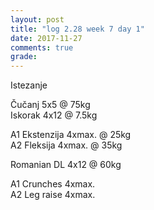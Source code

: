 ```yaml
---
layout: post
title: "log 2.28 week 7 day 1"
date: 2017-11-27
comments: true
grade:
---
```


Istezanje

Čučanj 5x5 @ 75kg  
Iskorak 4x12 @ 7.5kg  

A1 Ekstenzija 4xmax. @ 25kg   
A2 Fleksija 4xmax. @ 35kg  

Romanian DL 4x12 @ 60kg  

A1 Crunches 4xmax.   
A2 Leg raise 4xmax.   
